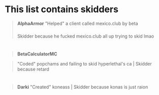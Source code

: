 # This list contains skidders

>**AlphaArmor** 
>"Helped" a client called mexico.club by beta
>###
> Skidder because he fucked mexico.club all up trying to skid lmao

#

>**BetaCalculatorMC** 

>"Coded" popchams and failing to skid hyperlethal's ca | Skidder because retard
#
>**Darki** 
>"Created" koneass | Skidder because konas is just raion
